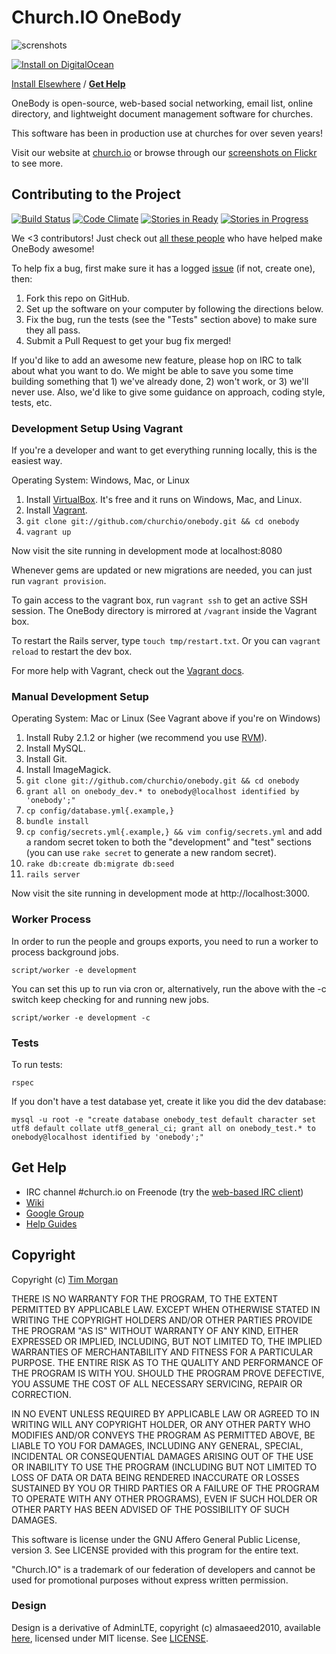 # Church.IO OneBody

![screnshots](https://farm8.staticflickr.com/7508/15498980049_3527e0817e_b.jpg)

[![Install on DigitalOcean](http://installer.71m.us/button.svg)](http://installer.71m.us/install?url=https://github.com/churchio/onebody)

[Install Elsewhere](https://github.com/churchio/onebody/wiki/Installation) / [**Get Help**](https://webchat.freenode.net/?channels=#church.io)

OneBody is open-source, web-based social networking, email list, online directory, and lightweight document management software for churches.

This software has been in production use at churches for over seven years!

Visit our website at [church.io](http://church.io) or browse through our [screenshots on Flickr](https://www.flickr.com/photos/timothymorgan/sets/72157644451251789) to see more.

## Contributing to the Project

[![Build Status](http://img.shields.io/travis/churchio/onebody.svg)](https://travis-ci.org/churchio/onebody)
[![Code Climate](http://img.shields.io/codeclimate/github/churchio/onebody.svg)](https://codeclimate.com/github/churchio/onebody)
[![Stories in Ready](https://badge.waffle.io/churchio/onebody.svg?label=ready&title=stories+ready)](http://waffle.io/churchio/onebody)
[![Stories in Progress](https://badge.waffle.io/churchio/onebody.svg?label=in+progress&title=stories+in+progress)](http://waffle.io/churchio/onebody)

We <3 contributors! Just check out [all these people](https://github.com/orgs/churchio/people) who have helped make OneBody awesome!

To help fix a bug, first make sure it has a logged [issue](https://github.com/churchio/onebody/issues) (if not, create one), then:

1. Fork this repo on GitHub.
2. Set up the software on your computer by following the directions below.
3. Fix the bug, run the tests (see the "Tests" section above) to make sure they all pass.
4. Submit a Pull Request to get your bug fix merged!

If you'd like to add an awesome new feature, please hop on IRC to talk about what you want to do. We might be able to save you some time building something that 1) we've already done, 2) won't work, or 3) we'll never use. Also, we'd like to give some guidance on approach, coding style, tests, etc.

### Development Setup Using Vagrant

If you're a developer and want to get everything running locally, this is the easiest way.

Operating System: Windows, Mac, or Linux

1. Install [VirtualBox](https://www.virtualbox.org/wiki/Downloads). It's free and it runs on Windows, Mac, and Linux.
2. Install [Vagrant](http://docs.vagrantup.com/v2/installation/index.html).
3. `git clone git://github.com/churchio/onebody.git && cd onebody`
4. `vagrant up`

Now visit the site running in development mode at localhost:8080

Whenever gems are updated or new migrations are needed, you can just run `vagrant provision`.

To gain access to the vagrant box, run `vagrant ssh` to get an active SSH session. The OneBody directory is mirrored at `/vagrant` inside the Vagrant box.

To restart the Rails server, type `touch tmp/restart.txt`. Or you can `vagrant reload` to restart the dev box.

For more help with Vagrant, check out the [Vagrant docs](http://docs.vagrantup.com/v2/).

### Manual Development Setup

Operating System: Mac or Linux (See Vagrant above if you're on Windows)

1. Install Ruby 2.1.2 or higher (we recommend you use [RVM](https://rvm.io/)).
2. Install MySQL.
3. Install Git.
4. Install ImageMagick.
5. `git clone git://github.com/churchio/onebody.git && cd onebody`
6. `grant all on onebody_dev.* to onebody@localhost identified by 'onebody';"`
7. `cp config/database.yml{.example,}`
8. `bundle install`
9. `cp config/secrets.yml{.example,} && vim config/secrets.yml` and add a random secret token to both the "development" and "test" sections (you can use `rake secret` to generate a new random secret).
10. `rake db:create db:migrate db:seed`
11. `rails server`

Now visit the site running in development mode at http://localhost:3000.

### Worker Process

In order to run the people and groups exports, you need to run a worker to process background jobs.

```
script/worker -e development
```

You can set this up to run via cron or, alternatively, run the above with the -c switch keep checking for and running new jobs.

```
script/worker -e development -c
```

### Tests

To run tests:

```
rspec
```

If you don't have a test database yet, create it like you did the dev database:

```
mysql -u root -e "create database onebody_test default character set utf8 default collate utf8_general_ci; grant all on onebody_test.* to onebody@localhost identified by 'onebody';"
```

## Get Help

* IRC channel #church.io on Freenode (try the [web-based IRC client](https://webchat.freenode.net/?channels=#church.io))
* [Wiki](http://wiki.github.com/churchio/onebody)
* [Google Group](http://groups.google.com/group/churchio)
* [Help Guides](http://church.io/onebody/help)

## Copyright

Copyright (c) [Tim Morgan](http://timmorgan.org)

THERE IS NO WARRANTY FOR THE PROGRAM, TO THE EXTENT PERMITTED BY APPLICABLE LAW. EXCEPT WHEN OTHERWISE STATED IN WRITING THE COPYRIGHT HOLDERS AND/OR OTHER PARTIES PROVIDE THE PROGRAM "AS IS" WITHOUT WARRANTY OF ANY KIND, EITHER EXPRESSED OR IMPLIED, INCLUDING, BUT NOT LIMITED TO, THE IMPLIED WARRANTIES OF MERCHANTABILITY AND FITNESS FOR A PARTICULAR PURPOSE. THE ENTIRE RISK AS TO THE QUALITY AND PERFORMANCE OF THE PROGRAM IS WITH YOU. SHOULD THE PROGRAM PROVE DEFECTIVE, YOU ASSUME THE COST OF ALL NECESSARY SERVICING, REPAIR OR CORRECTION.

IN NO EVENT UNLESS REQUIRED BY APPLICABLE LAW OR AGREED TO IN WRITING WILL ANY COPYRIGHT HOLDER, OR ANY OTHER PARTY WHO MODIFIES AND/OR CONVEYS THE PROGRAM AS PERMITTED ABOVE, BE LIABLE TO YOU FOR DAMAGES, INCLUDING ANY GENERAL, SPECIAL, INCIDENTAL OR CONSEQUENTIAL DAMAGES ARISING OUT OF THE USE OR INABILITY TO USE THE PROGRAM (INCLUDING BUT NOT LIMITED TO LOSS OF DATA OR DATA BEING RENDERED INACCURATE OR LOSSES SUSTAINED BY YOU OR THIRD PARTIES OR A FAILURE OF THE PROGRAM TO OPERATE WITH ANY OTHER PROGRAMS), EVEN IF SUCH HOLDER OR OTHER PARTY HAS BEEN ADVISED OF THE POSSIBILITY OF SUCH DAMAGES.

This software is license under the GNU Affero General Public License, version 3. See LICENSE provided with this program for the entire text.

"Church.IO" is a trademark of our federation of developers and cannot be used for promotional purposes without express written permission.

### Design

Design is a derivative of AdminLTE, copyright (c) almasaeed2010, available [here](https://github.com/almasaeed2010/AdminLTE), licensed under MIT license. See [LICENSE](https://github.com/almasaeed2010/AdminLTE/blob/master/LICENSE).
